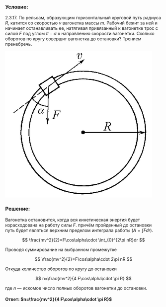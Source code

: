 ###  Условие:

$2.3.17.$ По рельсам, образующим горизонтальный круговой путь радиуса $R$, катится со скоростью $v$ вагонетка массы $m$. Рабочий бежит за ней и начинает останавливать ее, натягивая привязанный к вагонетке трос с силой $F$ под углом $\pi − \alpha$ к направлению скорости вагонетки. Сколько оборотов по кругу совершит вагонетка до остановки? Трением пренебречь.

![К задаче $2.3.17$|473x472, 35%](../../img/2.3.17/2.3.17.png)

###  Решение:

Вагонетка остановится, когда вся кинетическая энергия будет израсходована на работу силы $F$. причём пройденный до остановки путь будет являться верхним пределом интеграла работы $(A=\int Fdr)$.

$$
\frac{mv^2}{2}=F\cos\alpha\cdot \int_{0}^{2\pi nR}dr
$$

Проводя суммирование на выбранном промежутке

$$
\frac{mv^2}{2}=F\cos\alpha\cdot 2\pi nR
$$

Откуда количество оборотов по кругу до остановки

$$
n=\frac{mv^2}{4 F\cos\alpha\cdot \pi R}
$$

где $n$ — искомое число полных оборотов вагонетки до остановки.

####  Ответ: $n=\frac{mv^2}{4 F\cos\alpha\cdot \pi R}$